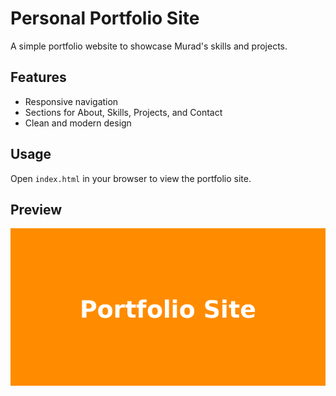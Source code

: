# Personal Portfolio Site

A simple portfolio website to showcase Murad's skills and projects.

## Features

- Responsive navigation
- Sections for About, Skills, Projects, and Contact
- Clean and modern design

## Usage

Open `index.html` in your browser to view the portfolio site.

## Preview

![Portfolio Preview](preview.png)
